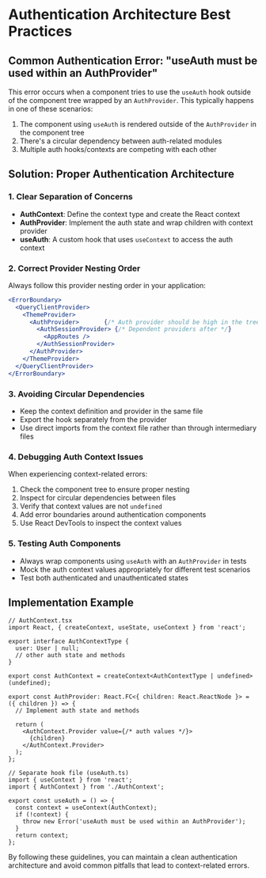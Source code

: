 # Authentication Architecture Best Practices

## Common Authentication Error: "useAuth must be used within an AuthProvider"

This error occurs when a component tries to use the `useAuth` hook outside of the component tree wrapped by an `AuthProvider`. This typically happens in one of these scenarios:

1. The component using `useAuth` is rendered outside of the `AuthProvider` in the component tree
2. There's a circular dependency between auth-related modules
3. Multiple auth hooks/contexts are competing with each other

## Solution: Proper Authentication Architecture

### 1. Clear Separation of Concerns

- **AuthContext**: Define the context type and create the React context
- **AuthProvider**: Implement the auth state and wrap children with context provider
- **useAuth**: A custom hook that uses `useContext` to access the auth context

### 2. Correct Provider Nesting Order

Always follow this provider nesting order in your application:

```jsx
<ErrorBoundary>
  <QueryClientProvider>
    <ThemeProvider>
      <AuthProvider>       {/* Auth provider should be high in the tree */}
        <AuthSessionProvider> {/* Dependent providers after */}
          <AppRoutes />
        </AuthSessionProvider>
      </AuthProvider>
    </ThemeProvider>
  </QueryClientProvider>
</ErrorBoundary>
```

### 3. Avoiding Circular Dependencies

- Keep the context definition and provider in the same file
- Export the hook separately from the provider
- Use direct imports from the context file rather than through intermediary files

### 4. Debugging Auth Context Issues

When experiencing context-related errors:

1. Check the component tree to ensure proper nesting
2. Inspect for circular dependencies between files
3. Verify that context values are not `undefined`
4. Add error boundaries around authentication components
5. Use React DevTools to inspect the context values

### 5. Testing Auth Components

- Always wrap components using `useAuth` with an `AuthProvider` in tests
- Mock the auth context values appropriately for different test scenarios
- Test both authenticated and unauthenticated states

## Implementation Example

```tsx
// AuthContext.tsx
import React, { createContext, useState, useContext } from 'react';

export interface AuthContextType {
  user: User | null;
  // other auth state and methods
}

export const AuthContext = createContext<AuthContextType | undefined>(undefined);

export const AuthProvider: React.FC<{ children: React.ReactNode }> = ({ children }) => {
  // Implement auth state and methods
  
  return (
    <AuthContext.Provider value={/* auth values */}>
      {children}
    </AuthContext.Provider>
  );
};

// Separate hook file (useAuth.ts)
import { useContext } from 'react';
import { AuthContext } from './AuthContext';

export const useAuth = () => {
  const context = useContext(AuthContext);
  if (!context) {
    throw new Error('useAuth must be used within an AuthProvider');
  }
  return context;
};
```

By following these guidelines, you can maintain a clean authentication architecture and avoid common pitfalls that lead to context-related errors.
